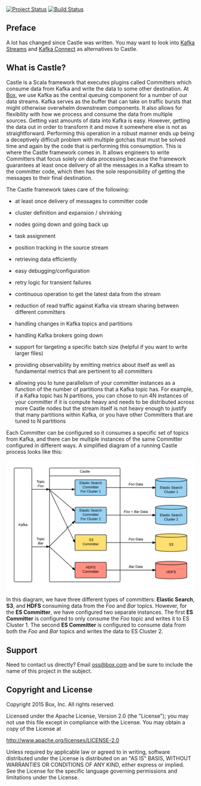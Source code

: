 [![Project Status](http://opensource.box.com/badges/active.svg)](http://opensource.box.com/badges)
[![Build Status](https://travis-ci.org/Box-Castle/core.svg?branch=master)](https://travis-ci.org/Box-Castle/core)

## Preface
A lot has changed since Castle was written. You may want to look into [Kafka Streams](http://docs.confluent.io/current/streams/index.html) and [Kafka Connect](http://docs.confluent.io/2.0.0/connect/) as alternatives to Castle.


## What is Castle?
Castle is a Scala framework that executes plugins called Committers which consume data from Kafka and write the data to some other destination.  At [Box](https://www.box.com/), we use Kafka as the central queuing component for a number of our data streams. Kafka serves as the buffer that can take on traffic bursts that might otherwise overwhelm downstream components. It also allows for flexibility with how we process and consume the data from multiple sources. Getting vast amounts of data into Kafka is easy. However, getting the data out in order to transform it and move it somewhere else is not as straightforward. Performing this operation in a robust manner ends up being a deceptively difficult problem with multiple gotchas that must be solved time and again by the code that is performing this consumption. This is where the Castle framework comes in. It allows engineers to write Committers that focus solely on data processing because the framework guarantees at least once delivery of all the messages in a Kafka stream to the committer code, which then has the sole responsibility of getting the messages to their final destination.

The Castle framework takes care of the following:
- at least once delivery of messages to committer code

- cluster definition and expansion / shrinking

- nodes going down and going back up

- task assignment

- position tracking in the source stream

- retrieving data efficiently

- easy debugging/configuration

- retry logic for transient failures

- continuous operation to get the latest data from the stream

- reduction of read traffic against Kafka via stream sharing between different committers

- handling changes in Kafka topics and partitions

- handling Kafka brokers going down

- support for targeting a specific batch size (helpful if you want to write larger files)

- providing observability by emitting metrics about itself as well as fundamental metrics that are pertinent to all committers 

- allowing you to tune parallelism of your committer instances as a function of the number of partitions that a Kafka topic has.  For example, if a Kafka topic has N partitions, you can chose to run 4N instances of your committer if it is compute heavy and needs to be distributed across more Castle nodes but the stream itself is not heavy enough to justify that many partitions within Kafka, or you have other Committers that are tuned to N partitions

Each Committer can be configured so it consumes a specific set of topics from Kafka, and there can be multiple instances of the same Committer configured in different ways. A simplified diagram of a running Castle process looks like this:

![Castle Simplified Diagram](img/castle_simplified.png)

In this diagram, we have three different types of committers: **Elastic Search**, **S3**, and **HDFS** consuming data from the _Foo_ and _Bar_ topics.  However, for the **ES Committer**, we have configured two separate instances.  The first **ES Committer** is configured to only consume the _Foo_ topic and writes it to ES Cluster 1. The second **ES Committer** is configured to consume data from both the _Foo_ and _Bar_ topics and writes the data to ES Cluster 2.


## Support

Need to contact us directly? Email oss@box.com and be sure to include the name of this project in the subject.

## Copyright and License

Copyright 2015 Box, Inc. All rights reserved.

Licensed under the Apache License, Version 2.0 (the "License");
you may not use this file except in compliance with the License.
You may obtain a copy of the License at

   http://www.apache.org/licenses/LICENSE-2.0

Unless required by applicable law or agreed to in writing, software
distributed under the License is distributed on an "AS IS" BASIS,
WITHOUT WARRANTIES OR CONDITIONS OF ANY KIND, either express or implied.
See the License for the specific language governing permissions and
limitations under the License.
